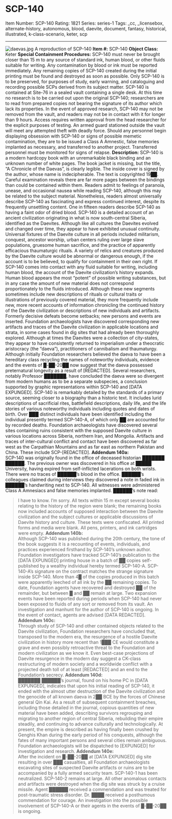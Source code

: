 # SCP-140
Item Number: SCP-140
Rating: 1821
Series: series-1
Tags: _cc, _licensebox, alternate-history, autonomous, blood, daevite, document, fantasy, historical, illustrated, k-class-scenario, keter, scp

---

![daevas.jpg](https://scp-wiki.wdfiles.com/local--files/scp-140/daevas.jpg)
A reproduction of SCP-140
**Item #:** SCP-140
**Object Class:** Keter
**Special Containment Procedures:** SCP-140 must never be brought closer than 15 m to any source of standard ink, human blood, or other fluids suitable for writing. Any contamination by blood or ink must be reported immediately. Any remaining copies of SCP-140 created during the initial printing must be found and destroyed as soon as possible. Only SCP-140 is to be preserved, for purposes of study, early warning, and cataloguing and recording possible SCPs derived from its subject matter.
SCP-140 is contained at Site-76 in a sealed vault containing a single desk. At this time no research is to be carried out upon the original SCP-140; researchers are to read from prepared copies not bearing the signature of its author which lack its properties. In the event of approved research, SCP-140 may not be removed from the vault, and readers may not be in contact with it for longer than 9 hours. Access requires written approval from the head researcher for the explicit purposes of testing. An armed guard stationed outside the vault will meet any attempted theft with deadly force.
Should any personnel begin displaying obsession with SCP-140 or signs of possible memetic contamination, they are to be issued a Class A Amnestic, false memories implanted as necessary, and transferred to another project. Transferred personnel must be monitored for signs of relapse.
**Description:** SCP-140 is a modern hardcopy book with an unremarkable black binding and an unknown number of white pages. The book jacket is missing, but the title, “A Chronicle of the Daevas”, is clearly legible. The inside cover is signed by the author, whose name is indecipherable. The text is copyrighted 19██. Careful examination reveals there are far more pages between the bindings than could be contained within them.
Readers admit to feelings of paranoia, unease, and occasional nausea while reading SCP-140, although this may be related to the subject material. Nonetheless, readers almost universally describe SCP-140 as fascinating and express continued interest, despite its frequently unsettling content. One in fifteen readers describe SCP-140 as having a faint odor of dried blood.
SCP-140 is a detailed account of an ancient civilization originating in what is now south-central Siberia, identified as the Daevites. Although like all cultures the Daevites evolved and changed over time, they appear to have exhibited unusual continuity. Universal fixtures of the Daevite culture in all periods included militarism, conquest, ancestor worship, urban centers ruling over large slave populations, gruesome human sacrifice, and the practice of apparently efficacious thaumaturgic rituals. A variety of relics and creatures produced by the Daevite culture would be abnormal or dangerous enough, if the account is to be believed, to qualify for containment in their own right.
If SCP-140 comes into contact with any fluid suitable for writing, including human blood, the account of the Daevite civilization’s history expands. Human blood appears the most “potent” of possible writing substances, but in any case the amount of new material does not correspond proportionately to the fluids introduced. Although these new segments sometimes include new descriptions of rituals or cultural traits or illustrations of previously covered material, they more frequently include new, more recent accounts of information chronicling the continued history of the Daevite civilization or descriptions of new individuals and artifacts. Formerly decisive defeats become setbacks; new persons and events are inserted. Foundation archaeologists have discovered corresponding new artifacts and traces of the Daevite civilization in applicable locations and strata, in some cases found in dig sites that had already been thoroughly explored.
Although at times the Daevites were a collection of city-states, they appear to have consistently returned to imperialism under a theocratic aristocracy (the “daeva”), practitioners of cannibalism and thaumaturgy. Although initially Foundation researchers believed the daeva to have been a hereditary class recycling the names of noteworthy individuals, evidence and the events of █-██-20██ now suggest that the daeva possessed preternatural longevity as a result of [REDACTED]. Several researchers, notably Professor ███████, have concluded the daeva were so divergent from modern humans as to be a separate subspecies, a conclusion supported by graphic representations within SCP-140 and [DATA EXPUNGED].
SCP-140 is remarkably detailed by the standards of a primary source, seeming closer to a biography than a historic text. It includes lurid descriptions of sacrificial rites, battlefield descriptions, daily life, and the life stories of various noteworthy individuals including quotes and dates of birth. Over ███ distinct individuals have been identified including the individual presently termed SCP-140-A, of which only ██ are accounted for by recorded deaths.
Foundation archaeologists have discovered several sites containing ruins consistent with the supposed Daevite culture in various locations across Siberia, northern Iran, and Mongolia. Artifacts and traces of inter-cultural conflict and contact have been discovered as far west as the Carpathian Mountains and as far east as northern Pakistan and China. These include SCP-[REDACTED].
**Addendum 140a:**  
SCP-140 was originally found in the office of deceased historian ███████ ██████. The previous owner was discovered in his office at █████ University, having expired from self-inflicted lacerations on both wrists. There were no traces of ██████’s blood in the office. ██████’s colleagues claimed during interviews they discovered a note in faded ink in ██████’s handwriting next to SCP-140. All witnesses were administered Class A Amnesiacs and false memories implanted.
██████’s note read:
> I have to know. I’m sorry.
All texts within 15 m except several books relating to the history of the region were blank; the remaining books now included accounts of supposed interaction between the Daevite civilization and the subject cultures or applicable discussions of Daevite history and culture. These texts were confiscated. All printed forms and media were blank. All pens, printers, and ink cartridges were empty.
**Addendum 140b:**  
Although SCP-140 was published during the 20th century, the tone of the book suggests it is a recounting of events, individuals, and practices experienced firsthand by SCP-140’s unknown author. Foundation investigators have tracked SCP-140’s publication to the [DATA EXPUNGED] printing house in a batch of ██ copies self-published by a wealthy individual hereby termed SCP-140-A. SCP-140-A’s signature on the contract matches the strange signature inside SCP-140.
More than 4█ of the copies produced in this batch were apparently leeched of all ink by the ██ remaining copies. To date, Foundation agents have recovered and destroyed ██ of the remainder, but between █ and ██ remain at large. Two expansion events have been reported during periods when SCP-140 had never been exposed to fluids of any sort or removed from its vault.
An investigation and manhunt for the author of SCP-140 is ongoing. In the event of contact, agents are advised [DATA REDACTED].
**Addendum 140c:**  
Through study of SCP-140 and other contained objects related to the Daevite civilization, Foundation researchers have concluded that, transposed to the modern era, the resurgence of a hostile Daevite civilization in history more recent than 1███ CE would constitute a grave and even possibly retroactive threat to the Foundation and modern civilization as we know it. Even best-case projections of Daevite resurgence in the modern day suggest a CK-class restructuring of modern society and a worldwide conflict with a projected death toll of at least [REDACTED] and an end to the Foundation’s secrecy.
**Addendum 140d:**  
███████ ██████’s journal, found on his home PC in [DATA EXPUNGED], indicates that upon his initial reading of SCP-140, it ended with the almost utter destruction of the Daevite civilization and the genocide of all known daeva in 2██ BCE by the forces of Chinese general Qin Kai. As a result of subsequent containment breaches, including those detailed in the journal, copious quantities of new material have been added, describing survivors regrouping and migrating to another region of central Siberia, rebuilding their empire steadily, and continuing to advance culturally and technologically. At present, the empire is described as having finally been crushed by Genghis Khan during the early period of his conquests, although the fates of many important persons and several cities remain ambiguous. Foundation archaeologists will be dispatched to [EXPUNGED] for investigation and research.
**Addendum 140e:**  
After the incident on █-██-20██ at [DATA EXPUNGED] dig site resulting in over ███ casualties, all Foundation archaeologists excavating sites of suspected Daevite artifacts or ruins are to be accompanied by a fully armed security team. SCP-140-1 has been neutralized. SCP-140-2 remains at large. All other anomalous contacts and artifacts were destroyed when the dig site was struck by a cruise missile. Agent ██████ received a commendation and was treated for post-traumatic stress disorder. Dr. ████ received a posthumous commendation for courage.
An investigation into the possible involvement of SCP-140-A or their agents in the events of █-██-20██ is ongoing.